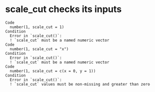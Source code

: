 # scale_cut checks its inputs

    Code
      number(1, scale_cut = 1)
    Condition
      Error in `scale_cut()`:
      ! `scale_cut` must be a named numeric vector
    Code
      number(1, scale_cut = "x")
    Condition
      Error in `scale_cut()`:
      ! `scale_cut` must be a named numeric vector
    Code
      number(1, scale_cut = c(x = 0, y = 1))
    Condition
      Error in `scale_cut()`:
      ! `scale_cut` values must be non-missing and greater than zero

